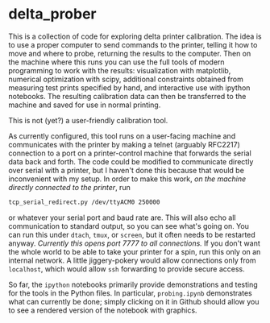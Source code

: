 # delta_prober

This is a collection of code for exploring delta printer
calibration. The idea is to use a proper computer to send commands to
the printer, telling it how to move and where to probe, returning the
results to the computer. Then on the machine where this runs you can
use the full tools of modern programming to work with the results:
visualization with matplotlib, numerical optimization with scipy,
additional constraints obtained from measuring test prints specified
by hand, and interactive use with ipython notebooks. The resulting
calibration data can then be transferred to the machine and saved for
use in normal printing.

This is not (yet?) a user-friendly calibration tool.

As currently configured, this tool runs on a user-facing machine and
communicates with the printer by making a telnet (arguably RFC2217)
connection to a port on a printer-control machine that forwards the
serial data back and forth. The code could be modified to communicate
directly over serial with a printer, but I haven't done this because
that would be inconvenient with my setup. In order to make this work,
*on the machine directly connected to the printer*, run
```bash
tcp_serial_redirect.py /dev/ttyACM0 250000
```
or whatever your serial port and baud rate are. This will also echo
all communication to standard output, so you can see what's going
on. You can run this under `dtach`, `tmux`, or `screen`, but it often
needs to be restarted anyway. *Currently this opens port 7777 to all
connections.* If you don't want the whole world to be able to take
your printer for a spin, run this only on an internal network. A
little jiggery-pokery would allow connections only from `localhost`,
which would allow `ssh` forwarding to provide secure access.

So far, the `ipython` notebooks primarily provide demonstrations and
testing for the tools in the Python files. In particular,
`probing.ipynb` demonstrates what can currently be done; simply
clicking on it in Github should allow you to see a rendered version
of the notebook with graphics.
